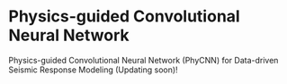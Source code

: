 # Physics-guided Convolutional Neural Network
Physics-guided Convolutional Neural Network (PhyCNN) for Data-driven Seismic Response Modeling
(Updating soon)!
